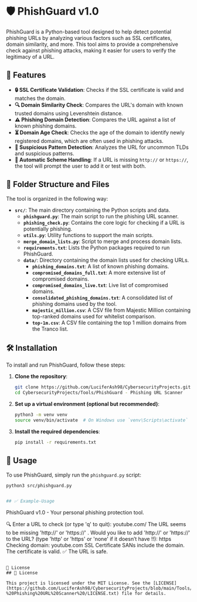 # 🛡️ PhishGuard v1.0

PhishGuard is a Python-based tool designed to help detect potential phishing URLs by analyzing various factors such as SSL certificates, domain similarity, and more. This tool aims to provide a comprehensive check against phishing attacks, making it easier for users to verify the legitimacy of a URL.

## 🎯 Features

- **🔒 SSL Certificate Validation**: Checks if the SSL certificate is valid and matches the domain.
- **🔍 Domain Similarity Check**: Compares the URL's domain with known trusted domains using Levenshtein distance.
- **⚠️ Phishing Domain Detection**: Compares the URL against a list of known phishing domains.
- **⏳ Domain Age Check**: Checks the age of the domain to identify newly registered domains, which are often used in phishing attacks.
- **🔗 Suspicious Pattern Detection**: Analyzes the URL for uncommon TLDs and suspicious patterns.
- **🤖 Automatic Scheme Handling**: If a URL is missing `http://` or `https://`, the tool will prompt the user to add it or test with both.

## 📂 Folder Structure and Files

The tool is organized in the following way:

- **`src/`**: The main directory containing the Python scripts and data.
  - **`phishguard.py`**: The main script to run the phishing URL scanner.
  - **`phishing_check.py`**: Contains the core logic for checking if a URL is potentially phishing.
  - **`utils.py`**: Utility functions to support the main scripts.
  - **`merge_domain_lists.py`**: Script to merge and process domain lists.
  - **`requirements.txt`**: Lists the Python packages required to run PhishGuard.
  - **`data/`**: Directory containing the domain lists used for checking URLs.
    - **`phishing_domains.txt`**: A list of known phishing domains.
    - **`compromised_domains_full.txt`**: A more extensive list of compromised domains.
    - **`compromised_domains_live.txt`**: Live list of compromised domains.
    - **`consolidated_phishing_domains.txt`**: A consolidated list of phishing domains used by the tool.
    - **`majestic_million.csv`**: A CSV file from Majestic Million containing top-ranked domains used for whitelist comparison.
    - **`top-1m.csv`**: A CSV file containing the top 1 million domains from the Tranco list.

## 🛠️ Installation

To install and run PhishGuard, follow these steps:

1. **Clone the repository**:
    ```bash
    git clone https://github.com/LuciferAsh98/CybersecurityProjects.git
    cd CybersecurityProjects/Tools/PhishGuard - Phishing URL Scanner
    ```

2. **Set up a virtual environment (optional but recommended)**:
    ```bash
    python3 -m venv venv
    source venv/bin/activate  # On Windows use `venv\Scripts\activate`
    ```

3. **Install the required dependencies**:
    ```bash
    pip install -r requirements.txt
    ```

## 🚀 Usage

To use PhishGuard, simply run the `phishguard.py` script:

```bash
python3 src/phishguard.py


## ✅ Example-Usage
```
PhishGuard v1.0 - Your personal phishing protection tool.

🔍 Enter a URL to check (or type 'q' to quit): youtube.com/
The URL seems to be missing 'http://' or 'https://' .
Would you like to add 'http://' or 'https://' to the URL? (type 'http' or 'https' or 'none' if it doesn’t have !!): https
Checking domain: youtube.com
SSL Certificate SANs include the domain. The certificate is valid.
✅ The URL is safe.
```

📜 License
## 📜 License

This project is licensed under the MIT License. See the [LICENSE](https://github.com/LuciferAsh98/CybersecurityProjects/blob/main/Tools/PhishGaurd%20-%20Phishing%20URL%20Scanner%20/LICENSE.txt) file for details.
